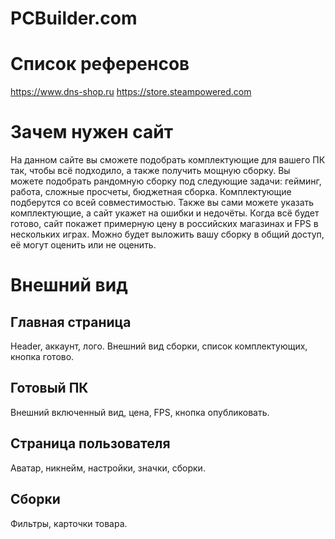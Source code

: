 # PCBuilder.com
# Список референсов
https://www.dns-shop.ru
https://store.steampowered.com
# Зачем нужен сайт
На данном сайте вы сможете подобрать комплектующие для вашего ПК так, чтобы всё подходило, а также получить мощную сборку.
Вы можете подобрать рандомную сборку под следующие задачи: гейминг, работа, сложные просчеты, бюджетная сборка. Комплектующие подберутся со всей совместимостью.
Также вы сами можете указать комплектующие, а сайт укажет на ошибки и недочёты.
Когда всё будет готово, сайт покажет примерную цену в российских магазинах и FPS в нескольких играх.
Можно будет выложить вашу сборку в общий доступ, её могут оценить или не оценить.
# Внешний вид
## Главная страница
Header, аккаунт, лого.
Внешний вид сборки, список комплектующих, кнопка готово.
## Готовый ПК
Внешний включенный вид, цена, FPS, кнопка опубликовать.
## Страница пользователя
Аватар, никнейм, настройки, значки, сборки.
## Сборки
Фильтры, карточки товара.

